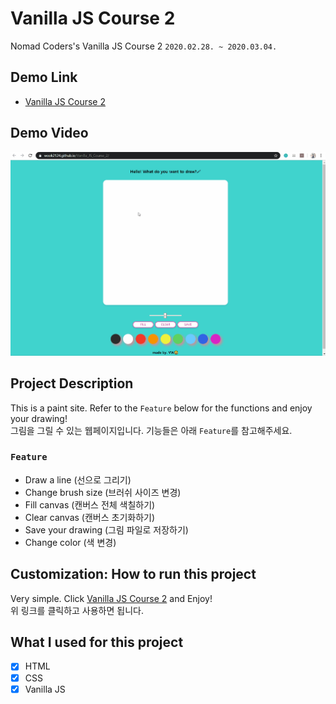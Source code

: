 # Vanilla JS Course 2

Nomad Coders's Vanilla JS Course 2 `2020.02.28. ~ 2020.03.04.`

## Demo Link

- [Vanilla JS Course 2](https://wook2124.github.io/Vanilla_JS_Course_2/)

## Demo Video

![](demo.gif)

## Project Description 

This is a paint site. Refer to the `Feature` below for the functions and enjoy your drawing!  
그림을 그릴 수 있는 웹페이지입니다. 기능들은 아래 `Feature`를 참고해주세요.

### `Feature` 

- Draw a line (선으로 그리기)
- Change brush size (브러쉬 사이즈 변경)
- Fill canvas (캔버스 전체 색칠하기)
- Clear canvas (캔버스 초기화하기)
- Save your drawing (그림 파일로 저장하기)
- Change color (색 변경)

## Customization: How to run this project

Very simple. Click [Vanilla JS Course 2](https://wook2124.github.io/Vanilla_JS_Course_2/) and Enjoy!  
위 링크를 클릭하고 사용하면 됩니다.

## What I used for this project 

 - [X] HTML
 - [X] CSS
 - [X] Vanilla JS

